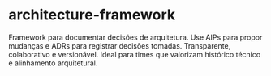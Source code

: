 # architecture-framework
Framework para documentar decisões de arquitetura. Use AIPs para propor mudanças e ADRs para registrar decisões tomadas. Transparente, colaborativo e versionável. Ideal para times que valorizam histórico técnico e alinhamento arquitetural.
